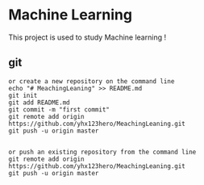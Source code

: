 # Machine Learning

This  project is used to study Machine learning !



## git

```shell
or create a new repository on the command line
echo "# MeachingLeaning" >> README.md
git init
git add README.md
git commit -m "first commit"
git remote add origin https://github.com/yhx123hero/MeachingLeaning.git
git push -u origin master
```

```shell

or push an existing repository from the command line
git remote add origin https://github.com/yhx123hero/MeachingLeaning.git
git push -u origin master
```





